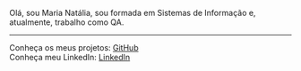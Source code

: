 Olá, sou Maria Natália, sou formada em Sistemas de Informação e, atualmente, trabalho como QA.

---

Conheça os meus projetos: [GitHub](https://github.com/nati-br)  
Conheça meu LinkedIn: [LinkedIn](www.linkedin.com/in/m-nataliades)

